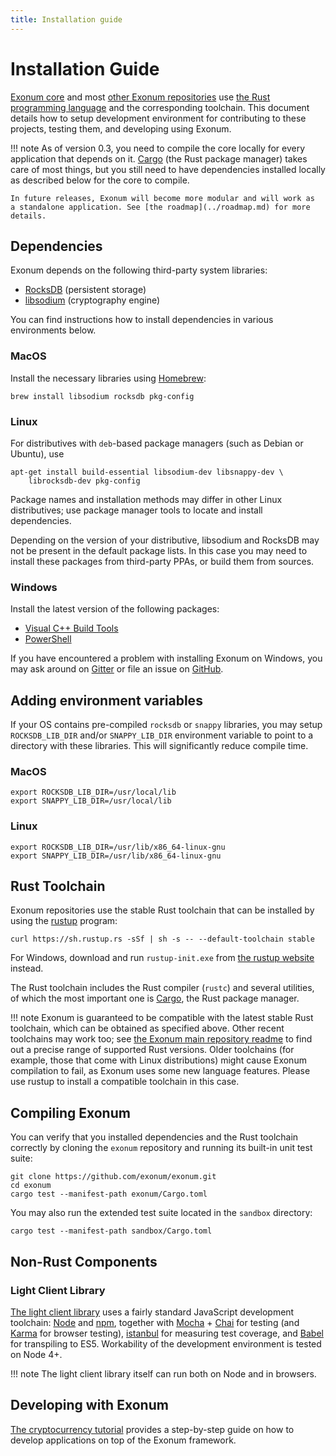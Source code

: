```yaml
---
title: Installation guide
---
```

# Installation Guide

<!-- cspell:ignore ppas -->

[Exonum core][exonum] and most [other Exonum repositories][exonum-org] use
[the Rust programming language][rust] and the corresponding toolchain.
This document details how to setup development environment for contributing
to these projects, testing them, and developing using Exonum.

!!! note
    As of version 0.3, you need to compile the core locally for every application
    that depends on it. [Cargo][cargo] (the Rust package manager) takes care
    of most things, but you still need to have dependencies
    installed locally as described below for the core to compile.

    In future releases, Exonum will become more modular and will work as
    a standalone application. See [the roadmap](../roadmap.md) for more details.

## Dependencies

Exonum depends on the following third-party system libraries:

- [RocksDB][rocksdb] (persistent storage)
- [libsodium][libsodium] (cryptography engine)

You can find instructions how to install dependencies in various environments
below.

### MacOS

Install the necessary libraries using [Homebrew][homebrew]:

```shell
brew install libsodium rocksdb pkg-config
```

### Linux

For distributives with `deb`-based package managers (such as Debian or Ubuntu),
use

```shell
apt-get install build-essential libsodium-dev libsnappy-dev \
    librocksdb-dev pkg-config
```

Package names and installation methods may differ in other Linux distributives;
use package manager tools to locate and install dependencies.

Depending on the version of your distributive, libsodium and RocksDB may not
be present in the default package lists. In this case you may need to install
these packages from third-party PPAs, or build them from sources.

### Windows
Install the latest version of the following packages:
* [Visual C++ Build Tools][build_tools]
* [PowerShell][powershell]

If you have encountered a problem
with installing Exonum on Windows, you may ask around on [Gitter](https://gitter.im/exonum/exonum)
or file an issue on [GitHub](https://github.com/exonum/exonum/issues).

## Adding environment variables

If your OS contains pre-compiled `rocksdb` or `snappy` libraries,
you may setup `ROCKSDB_LIB_DIR` and/or `SNAPPY_LIB_DIR` environment variable
to point to a directory with these libraries.
This will significantly reduce compile time.

### MacOS

```shell
export ROCKSDB_LIB_DIR=/usr/local/lib
export SNAPPY_LIB_DIR=/usr/local/lib
```

### Linux

```shell
export ROCKSDB_LIB_DIR=/usr/lib/x86_64-linux-gnu
export SNAPPY_LIB_DIR=/usr/lib/x86_64-linux-gnu
```

## Rust Toolchain

Exonum repositories use the stable Rust toolchain that can be installed
by using the [rustup](https://www.rustup.rs) program:

```shell
curl https://sh.rustup.rs -sSf | sh -s -- --default-toolchain stable
```

For Windows, download and run `rustup-init.exe` from [the rustup website](https://www.rustup.rs/)
instead.

The Rust toolchain includes the Rust compiler (`rustc`) and several utilities,
of which the most important one is [Cargo][cargo], the Rust package manager.

!!! note
    Exonum is guaranteed to be compatible with
    the latest stable Rust toolchain, which can be obtained as specified above.
    Other recent toolchains may work too; see
    [the Exonum main repository readme][readme] to find out
    a precise range of supported Rust versions.
    Older toolchains (for example, those that come with Linux
    distributions) might cause Exonum compilation to fail, as Exonum uses
    some new language features. Please use rustup to install a compatible toolchain
    in this case.

## Compiling Exonum

You can verify that you installed dependencies and the Rust toolchain correctly
by cloning the `exonum` repository and running its built-in unit test suite:

```shell
git clone https://github.com/exonum/exonum.git
cd exonum
cargo test --manifest-path exonum/Cargo.toml
```

You may also run the extended test suite located in the `sandbox` directory:

```shell
cargo test --manifest-path sandbox/Cargo.toml
```

## Non-Rust Components

### Light Client Library

[The light client library][exonum-client] uses a fairly standard JavaScript
development toolchain:
[Node][nodejs] and [npm][npm], together with [Mocha][mocha] + [Chai][chai] for testing
(and [Karma][karma] for browser testing),
[istanbul][istanbul] for measuring test coverage, and
[Babel][babel] for transpiling to ES5. Workability of the development environment
is tested on Node 4+.

!!! note
    The light client library itself can run both on Node and in browsers.

## Developing with Exonum

[The cryptocurrency tutorial](create-service.md) provides a step-by-step
guide on how to develop applications on top of the Exonum framework.

[exonum]: https://github.com/exonum/exonum/
[readme]: https://github.com/exonum/exonum/#readme
[exonum-org]: http://github.com/exonum/
[rust]: http://rust-lang.org/
[leveldb]: http://leveldb.org/
[rocksdb]: http://rocksdb.org/
[libsodium]: https://download.libsodium.org/doc/
[homebrew]: https://brew.sh/
[cargo]: http://doc.crates.io/guide.html
[exonum-client]: https://github.com/exonum/exonum-client
[nodejs]: http://nodejs.org/
[npm]: http://npmjs.com/
[mocha]: http://mochajs.org/
[chai]: http://chaijs.com/
[karma]: http://karma-runner.github.io/1.0/index.html
[istanbul]: https://istanbul.js.org/
[babel]: http://babeljs.io/
[rel0.3.0]: https://github.com/exonum/exonum/releases/tag/v0.3
[build_tools]: https://www.visualstudio.com/downloads/
[powershell]: https://docs.microsoft.com/en-us/powershell/scripting/setup/installing-windows-powershell?view=powershell-6
